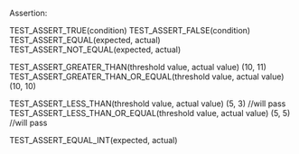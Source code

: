Assertion:

TEST_ASSERT_TRUE(condition)
TEST_ASSERT_FALSE(condition)
TEST_ASSERT_EQUAL(expected, actual)
TEST_ASSERT_NOT_EQUAL(expected, actual)

TEST_ASSERT_GREATER_THAN(threshold value, actual value) (10, 11)
TEST_ASSERT_GREATER_THAN_OR_EQUAL(threshold value, actual value) (10, 10)

TEST_ASSERT_LESS_THAN(threshold value, actual value) (5, 3) //will pass
TEST_ASSERT_LESS_THAN_OR_EQUAL(threshold value, actual value) (5, 5) //will pass

TEST_ASSERT_EQUAL_INT(expected, actual)